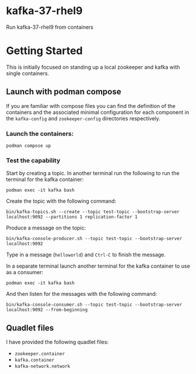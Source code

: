 # kafka-37-rhel9
Run kafka-37-rhel9 from containers


# Getting Started

This is initially focused on standing up a local zookeeper and kafka with single containers.

## Launch with podman compose

If you are familiar with compose files you can find the definition of the containers and the associated minimal configuration for each component in the `kafka-config` and `zookeeper-config` directories respectively.

### Launch the containers:

```
podman compose up
```

### Test the capability

Start by creating a topic. In another terminal run the following to run the terminal for the kafka container:

```
podman exec -it kafka bash
```

Create the topic with the following command:

```
bin/kafka-topics.sh --create --topic test-topic --bootstrap-server localhost:9092 --partitions 1 replication-factor 1
```

Produce a message on the topic:

```
bin/kafka-console-producer.sh --topic test-topic --bootstrap-server localhost:9092
```

Type in a message (`helloworld`) and `Ctrl-C` to finish the message.

In a separate terminal launch another terminal for the kafka container to use as a consumer:

```
podman exec -it kafka bash
```

And then listen for the messages with the following command:

```
bin/kafka-console-consumer.sh --topic test-topic --bootstrap-server localhost:9092 --from-beginning
```

## Quadlet files

I have provided the following quadlet files:

- `zookeeper.container`
- `kafka.container`
- `kafka-network.network`

